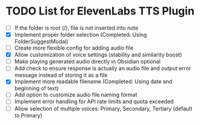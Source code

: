 # TODO List for ElevenLabs TTS Plugin

- [ ] If the folder is root (/), file is not inserted into note
- [x] Implement proper folder selection (Completed: Using FolderSuggestModal)
- [ ] Create more flexible config for adding audio file
- [x] Allow customization of voice settings (stability and similarity boost)
- [ ] Make playing generated audio directly in Obsidian optional
- [ ] Add check to ensure response is actually an audio file and output error message instead of storing it as a file
- [x] Implement more readable filename (Completed: Using date and beginning of text)
- [ ] Add option to customize audio file naming format
- [ ] Implement error handling for API rate limits and quota exceeded
- [ ] Allow selection of multiple voices: Primary, Secondary, Tertiary (default to Primary)
